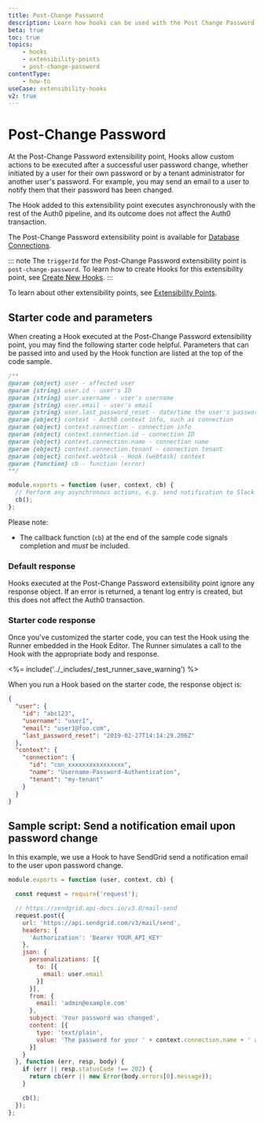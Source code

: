 ```yaml
---
title: Post-Change Password
description: Learn how hooks can be used with the Post Change Password extensibility point, which is available for database connections.
beta: true
toc: true
topics:
    - hooks
    - extensibility-points
    - post-change-password
contentType:
    - how-to
useCase: extensibility-hooks
v2: true
---
```


# Post-Change Password

At the Post-Change Password extensibility point, Hooks allow custom actions to be executed after a successful user password change, whether initiated by a user for their own password or by a tenant administrator for another user's password. For example, you may send an email to a user to notify them that their password has been changed.

The Hook added to this extensibility point executes asynchronously with the rest of the Auth0 pipeline, and its outcome does not affect the Auth0 transaction.

The Post-Change Password extensibility point is available for [Database Connections](/connections/database).

::: note
The `triggerId` for the Post-Change Password extensibility point is `post-change-password`. To learn how to create Hooks for this extensibility point, see [Create New Hooks](/hooks/create).
:::

To learn about other extensibility points, see [Extensibility Points](/hooks/extensibility-points).

## Starter code and parameters

When creating a Hook executed at the Post-Change Password extensibility point, you may find the following starter code helpful. Parameters that can be passed into and used by the Hook function are listed at the top of the code sample.

```js
/**
@param {object} user - affected user
@param {string} user.id - user's ID
@param {string} user.username - user's username
@param {string} user.email - user's email
@param {string} user.last_password_reset - date/time the user's password was last changed
@param {object} context - Auth0 context info, such as connection
@param {object} context.connection - connection info
@param {object} context.connection.id - connection ID
@param {object} context.connection.name - connection name
@param {object} context.connection.tenant - connection tenant
@param {object} context.webtask - Hook (webtask) context
@param {function} cb - function (error)
**/

module.exports = function (user, context, cb) {
  // Perform any asynchronous actions, e.g. send notification to Slack.
  cb();
};
```

Please note: 

* The callback function (`cb`) at the end of the sample code signals completion and *must* be included.

### Default response

Hooks executed at the Post-Change Password extensibility point ignore any response object. If an error is returned, a tenant log entry is created, but this does not affect the Auth0 transaction.

### Starter code response

Once you've customized the starter code, you can test the Hook using the Runner embedded in the Hook Editor. The Runner simulates a call to the Hook with the appropriate body and response. 

<%= include('../_includes/_test_runner_save_warning') %>

When you run a Hook based on the starter code, the response object is:

```json
{
  "user": {
    "id": "abc123",
    "username": "user1",
    "email": "user1@foo.com",
    "last_password_reset": "2019-02-27T14:14:29.206Z"
  },
  "context": {
    "connection": {
      "id": "con_xxxxxxxxxxxxxxxx",
      "name": "Username-Password-Authentication",
      "tenant": "my-tenant"
    }
  }
}
```

## Sample script: Send a notification email upon password change

In this example, we use a Hook to have SendGrid send a notification email to the user upon password change.

```js
module.exports = function (user, context, cb) {

  const request = require('request');

  // https://sendgrid.api-docs.io/v3.0/mail-send
  request.post({
    url: 'https://api.sendgrid.com/v3/mail/send',
    headers: {
      'Authorization': 'Bearer YOUR_API_KEY'
    },
    json: {
      personalizations: [{
        to: [{
          email: user.email
        }]
      }],
      from: {
        email: 'admin@example.com'
      },
      subject: 'Your password was changed',
      content: [{
        type: 'text/plain',
        value: 'The password for your ' + context.connection.name + ' account ' + user.email + ' was recently changed.'
      }]
    }
  }, function (err, resp, body) {
    if (err || resp.statusCode !== 202) {
      return cb(err || new Error(body.errors[0].message));
    }

    cb();
  });
};
```
